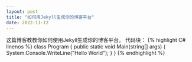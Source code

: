 ```yaml
---
layout: post
title: "如何用Jekyll生成你的博客平台"
date: 2022-11-12
---
```


这篇博客教教你如何使用Jekyll生成你的博客平台。
代码块：
{% highlight C# linenos %}
class Program
{
    public static void Main(string[] args)
    {
        System.Console.WriteLine("Hello World");
    }
}
{% endhighlight %}